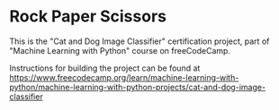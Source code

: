 # Rock Paper Scissors

This is the "Cat and Dog Image Classifier" certification project, part of "Machine Learning with Python" course on freeCodeCamp.

Instructions for building the project can be found at https://www.freecodecamp.org/learn/machine-learning-with-python/machine-learning-with-python-projects/cat-and-dog-image-classifier
